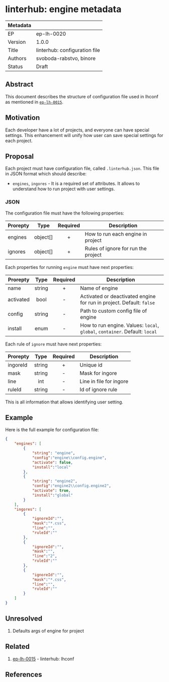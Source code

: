 # linterhub: engine metadata

| Metadata     |                                         |
| ------------ |-----------------------------------------|
| EP           | ep-lh-0020                              |
| Version      | 1.0.0                                   |
| Title        | linterhub: configuration file           |
| Authors      | svoboda-rabstvo, binore                 |
| Status       | Draft                                   |

## Abstract

This document describes the structure of configuration file used in lhconf as mentioned in [`ep-lh-0015`](#related).

## Motivation

Each developer have a lot of projects, and everyone can have special settings. This enhancement will unify how user can save special settings for each project.

## Proposal

Each project must have configuration file, called `.linterhub.json`. This file in JSON format which should describe:

- `engines`, `ingores` -  It is a required set of attributes. It allows to understand how to run project with user settings.

### JSON

The configuration file must have the following properties:

| Prorepty      | Type     | Required | Description |
| -             | :-:      | :-:      | -           |
| engines       | object[] | +        | How to run each engine in project |
| ignores       | object[] | +        | Rules of ignore for run the project |

Each properties for running `engine` must have next properties:

| Prorepty      | Type     | Required | Description |
| -             | :-:      | :-:      | -           |
| name          | string   | +        | Name of engine |
| activated     | bool     | -        | Activated or deactivated engine for run in project. Default: `false` |
| config        | string   | -        | Path to custom config file of engine |
| install       | enum     | -        | How to run engine. Values: `local`, `global`, `container`. Default: `local`|

Each rule of `ignore` must have next properties:

| Prorepty      | Type     | Required | Description |
| -             | :-:      | :-:      | -           |
| ingoreId      | string   | +        | Unique id |
| mask          | string   | -        | Mask for ingore |
| line          | int      | -        | Line in file for ingore |
| ruleId        | string   | -        | Id of ignore rule |

This is all information that allows identifying user setting.

## Example

Here is the full example for configuration file:

```json
{
    "engines": [
        {
            "string": "engine",
            "config":"engine\\config.engine",
            "activate": false,
            "install":"local"
        },
        {
            "string": "engine2",
            "config":"engine2\\config.engine2",
            "activate": true,
            "install":"global"
        }
    ],
    "ingores": [
        {
            "ignoreId":"",
            "mask":"*.css",
            "line":"",
            "ruleId":""
        },
        {
            "ignoreId":"",
            "mask":"",
            "line":"2",
            "ruleId":""
        },
        {
            "ignoreId":"",
            "mask":"*.css",
            "line":"",
            "ruleId":""
        }
    ]
}
```

## Unresolved

1. Defaults args of engine for project

## Related

1. [ep-lh-0015](ep-lh-0001.md) - linterhub: lhconf

## References
